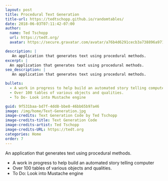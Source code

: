 ```yaml
---
layout: post
title: Procedural Text Generation
title-url: https://tedtschopp.github.io/randomtables/
date: 2018-06-03T07:11:42-07:00
author:
  name: Ted Tschopp
  url: https://tedt.org/
  avatar: https://secure.gravatar.com/avatar/a76b4d6291cecb3a738896a971bfb903?s=512&d=mp&r=g

description: |
   An application that generates text using procedural methods. 
excerpt: |
  An application that generates text using procedural methods.
seo_description: |
   An application that generates text using procedural methods.

bullets:
  - A work in progress to help build an automated story telling computer
  - Over 100 tables of various objects and qualities. 
  - To Do- Look into Mustache engine

guid: 9f531baa-bd7f-4dd8-bbe8-46bb65b97a46
image: /img/home/Text-Generation.jpg
image-credits: Text Generation Code by Ted Tschopp
image-credits-title: Text Generation Code
image-credits-artist: Ted Tschopp
image-credits-URL: https://tedt.org
categories: Home
order: 7
---
```


An application that generates text using procedural methods.
* A work in progress to help build an automated story telling computer
* Over 100 tables of various objects and qualities. 
* To Do: Look into Mustache engine